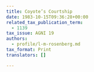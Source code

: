 ```yaml
---
title: Coyote’s Courtship
date: 1983-10-15T09:36:28+00:00
related_tax_publication_term:
  - 1139
tax_issue: AGNI 19
authors:
  - profile/l-m-rosenberg.md
tax_format: Print
translators: []

---
```

